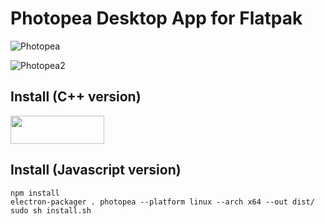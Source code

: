 # Photopea Desktop App for Flatpak
![Photopea](https://github.com/vikdevelop/photopea_app/blob/main/screenshots/photopea-default.png)

![Photopea2](https://github.com/vikdevelop/photopea_app/blob/main/screenshots/photopea2.png)

<h2>Install (C++ version)</h2>
<a href="https://flathub.org/apps/details/com.github.vikdevelop.photopea_app"><img src="https://flathub.org/assets/badges/flathub-badge-en.png" width=150 height=45></a>

<h2>Install (Javascript version)</h2>


```
npm install
electron-packager . photopea --platform linux --arch x64 --out dist/
sudo sh install.sh
```
